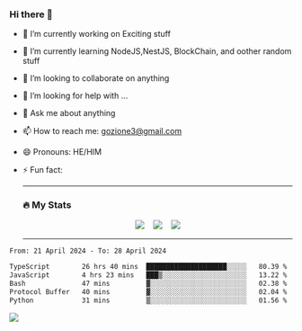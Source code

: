 ### Hi there 👋

<!--
**charlieScript/charlieScript** is a ✨ _special_ ✨ repository because its `README.md` (this file) appears on your GitHub profile.

Here are some ideas to get you started: -->

- 🔭 I’m currently working on Exciting stuff
- 🌱 I’m currently learning NodeJS,NestJS, BlockChain, and oother random stuff
- 👯 I’m looking to collaborate on anything
- 🤔 I’m looking for help with ...
- 💬 Ask me about anything
- 📫 How to reach me: gozione3@gmail.com
- 😄 Pronouns: HE/HIM
- ⚡ Fun fact:


  ---

  ### :fire: My Stats

  <div id="stats" align="center">
  <img src="http://github-readme-streak-stats.herokuapp.com?user=charlieScript&theme=dark&date_format=M%20j%5B%2C%20Y%5D" />&nbsp;&nbsp;&nbsp;
  <img src="https://github-readme-stats.vercel.app/api/top-langs/?username=charlieScript&layout=compact&theme=vision-friendly-dark"/>&nbsp;&nbsp;&nbsp;
  <img src="https://github-readme-stats.vercel.app/api?username=charlieScript&show_icons=true&theme=radical"/>
  </div>

  ---



<!--START_SECTION:waka-->

```txt
From: 21 April 2024 - To: 28 April 2024

TypeScript        26 hrs 40 mins  ████████████████████░░░░░   80.39 %
JavaScript        4 hrs 23 mins   ███▒░░░░░░░░░░░░░░░░░░░░░   13.22 %
Bash              47 mins         ▓░░░░░░░░░░░░░░░░░░░░░░░░   02.38 %
Protocol Buffer   40 mins         ▓░░░░░░░░░░░░░░░░░░░░░░░░   02.04 %
Python            31 mins         ▒░░░░░░░░░░░░░░░░░░░░░░░░   01.56 %
```

<!--END_SECTION:waka-->
![](https://komarev.com/ghpvc/?username=charlieScript)

